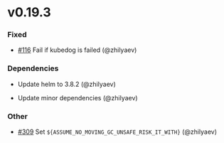 # v0.19.3

### Fixed

* [#116](https://github.com/helmwave/helmwave/issues/116) Fail if kubedog is failed (@zhilyaev)

### Dependencies

* Update helm to 3.8.2 (@zhilyaev)

* Update minor dependencies (@zhilyaev)

### Other

* [#309](https://github.com/helmwave/helmwave/issues/309) Set `${ASSUME_NO_MOVING_GC_UNSAFE_RISK_IT_WITH}` (@zhilyaev)
